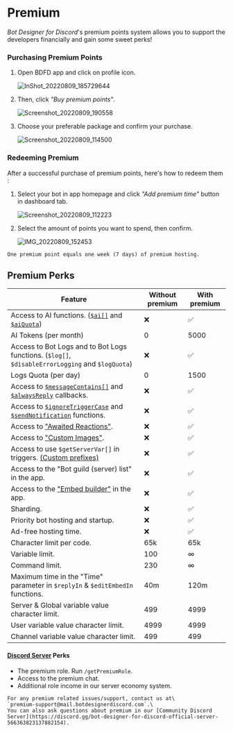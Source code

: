 # Premium
*Bot Designer for Discord*'s premium points system allows you to support the developers financially and gain some sweet perks!

### Purchasing Premium Points
1. Open BDFD app and click on profile icon.

    ![InShot_20220809_185729644](https://user-images.githubusercontent.com/95774950/183664366-78e3481f-656b-43b3-b334-4f4d00138fe3.jpg)

2. Then, click *"Buy premium points"*.

    ![Screenshot_20220809_190558](https://user-images.githubusercontent.com/95774950/183664494-1672d304-5250-4a6a-9bb3-60d2fbb960bc.png)

3. Choose your preferable package and confirm your purchase.

    ![Screenshot_20220809_114500](https://user-images.githubusercontent.com/95774950/183578062-f8b1074b-4462-4630-ae76-70ec670a97a6.png)

### Redeeming Premium
After a successful purchase of premium points, here's how to redeem them :

1. Select your bot in app homepage and click *"Add premium time"* button in dashboard tab.

    ![Screenshot_20220809_112223](https://user-images.githubusercontent.com/95774950/183578142-e93ed985-9ea7-4b18-8d8b-3f29d073ad9f.png)

2. Select the amount of points you want to spend, then confirm.

     ![IMG_20220809_152453](https://user-images.githubusercontent.com/95774950/183664582-2f2bbb33-819b-49c9-ab48-a4ec6500cd1e.jpg)

```admonish note
One premium point equals one week (7 days) of premium hosting.
```

## Premium Perks

Feature                                                                                         | Without premium | With premium   |
-------------------------------------------------------------------------------------------------------------------  | --- | ----- |
Access to AI functions. ([`$ai[]`](./ai.md) and [`$aiQuota`](./aiQuota.md))                                          | ❌ | ✅    |
AI Tokens (per month)                                                                                                | 0   | 5000  |
Access to Bot Logs and to Bot Logs functions. (`$log[]`, `$disableErrorLogging` and `$logQuota`)                     | ❌  | ✅   |
Logs Quota (per day)                                                                                                 | 0   | 1500  |
Access to [`$messageContains[]`](./messageContains.md) and [`$alwaysReply`](./alwaysReply.md) callbacks.             | ❌  | ✅   |
Access to [`$ignoreTriggerCase`](./ignoreTriggerCase.md) and [`$sendNotification`](./sendNotification.md) functions. | ❌  | ✅   | 
Access to ["Awaited Reactions"](./awaitedReactions.md).                                                              | ❌  | ✅   |
Access to ["Custom  Images"](./customImage.md).                                                                      | ❌  | ✅   |
Access to use `$getServerVar[]` in triggers. [(Custom prefixes)](./customPrefixes.md)                                | ❌  | ✅   |
Access to the "Bot guild (server) list" in the app.                                                                  | ❌  | ✅   |
Access to the ["Embed builder"](./embedBuilder.md) in the app.                                                       | ❌  | ✅   |
Sharding.                                                                                                            | ❌  | ✅   |
Priority bot hosting and startup.                                                                                    | ❌  | ✅   |
Ad-free hosting time.                                                                                                | ❌  | ✅   |
Character limit per code.                                                                                            | 65k  | 65k  |
Variable limit.                                                                                                      | 100  | ∞    |
Command limit.                                                                                                       | 230  | ∞    |
Maximum time in the "Time" parameter in  `$replyIn` & `$editEmbedIn` functions.                                      | 40m  | 120m |
Server & Global variable value character limit.                                                                      | 499  | 4999 |
User variable value character limit.                                                                                 | 4999 | 4999 |
Channel variable value character limit.                                                                              | 499  | 499  |

#### [Discord Server](https://discord.gg/bot-designer-for-discord-official-server-566363823137882154) Perks
- The premium role. Run `/getPremiumRole`.
- Access to the premium chat.
- Additional role income in our server economy system.

```admonish info title="Support"
For any premium related issues/support, contact us at\
`premium-support@mail.botdesignerdiscord.com`.\
You can also ask questions about premium in our [Community Discord Server](https://discord.gg/bot-designer-for-discord-official-server-566363823137882154).
```
